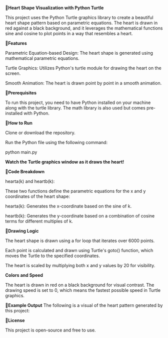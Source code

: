 🔗**Heart Shape Visualization with Python Turtle**

This project uses the Python Turtle graphics library to create a beautiful heart shape pattern based on parametric equations. The heart is drawn in red against a black background, and it leverages the mathematical functions sine and cosine to plot points in a way that resembles a heart.





🔗**Features**

Parametric Equation-based Design: The heart shape is generated using mathematical parametric equations.

Turtle Graphics: Utilizes Python's turtle module for drawing the heart on the screen.

Smooth Animation: The heart is drawn point by point in a smooth animation.






🔗**Prerequisites**

To run this project, you need to have Python installed on your machine along with the turtle library. The math library is also used but comes pre-installed with Python.






🔗**How to Run**

Clone or download the repository.

Run the Python file using the following command:

python main.py

**Watch the Turtle graphics window as it draws the heart!**









🔗**Code Breakdown**

hearta(k) and heartb(k):

These two functions define the parametric equations for the x and y coordinates of the heart shape:

hearta(k): Generates the x-coordinate based on the sine of k.

heartb(k): Generates the y-coordinate based on a combination of cosine terms for different multiples of k.










🔗**Drawing Logic**

The heart shape is drawn using a for loop that iterates over 6000 points.

Each point is calculated and drawn using Turtle's goto() function, which moves the Turtle to the specified coordinates.

The heart is scaled by multiplying both x and y values by 20 for visibility.











**Colors and Speed**

The heart is drawn in red on a black background for visual contrast.
The drawing speed is set to 0, which means the fastest possible speed in Turtle graphics.











🔗**Example Output**
The following is a visual of the heart pattern generated by this project:










🔗**License**

This project is open-source and free to use.
